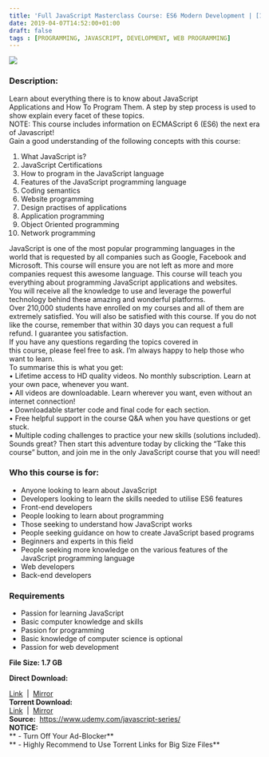 ```yaml
---
title: 'Full JavaScript Masterclass Course: ES6 Modern Development | [199.99$ Course For Free]'
date: 2019-04-07T14:52:00+01:00
draft: false
tags : [PROGRAMMING, JAVASCRIPT, DEVELOPMENT, WEB PROGRAMMING]
---
```


  

**[![](https://1.bp.blogspot.com/-a0hp3_0_jKA/XKn_8i-HqsI/AAAAAAAABYQ/7GIB5dWBU3EyKh_QMfUmkOryF7-iBfoqACLcBGAs/s640/Full-JavaScript-Masterclass-Course.jpg)](https://1.bp.blogspot.com/-a0hp3_0_jKA/XKn_8i-HqsI/AAAAAAAABYQ/7GIB5dWBU3EyKh_QMfUmkOryF7-iBfoqACLcBGAs/s1600/Full-JavaScript-Masterclass-Course.jpg)**

  
  

### Description:

Learn about everything there is to know about JavaScript Applications and How To Program Them. A step by step process is used to show explain every facet of these topics.  
NOTE: This course includes information on ECMAScript 6 (ES6) the next era of Javascript!  
Gain a good understanding of the following concepts with this course:  

1.  What JavaScript is?
2.  JavaScript Certifications
3.  How to program in the JavaScript language
4.  Features of the JavaScript programming language
5.  Coding semantics
6.  Website programming
7.  Design practises of applications
8.  Application programming
9.  Object Oriented programming
10.  Network programming

JavaScript is one of the most popular programming languages in the world that is requested by all companies such as Google, Facebook and Microsoft. This course will ensure you are not left as more and more companies request this awesome language. This course will teach you everything about programming JavaScript applications and websites.  
You will receive all the knowledge to use and leverage the powerful technology behind these amazing and wonderful platforms.  
Over 210,000 students have enrolled on my courses and all of them are extremely satisfied. You will also be satisfied with this course. If you do not like the course, remember that within 30 days you can request a full refund. I guarantee you satisfaction.  
If you have any questions regarding the topics covered in this course, please feel free to ask. I’m always happy to help those who want to learn.  
To summarise this is what you get:  
• Lifetime access to HD quality videos. No monthly subscription. Learn at your own pace, whenever you want.  
• All videos are downloadable. Learn wherever you want, even without an internet connection!  
• Downloadable starter code and final code for each section.  
• Free helpful support in the course Q&A when you have questions or get stuck.  
• Multiple coding challenges to practice your new skills (solutions included).  
Sounds great? Then start this adventure today by clicking the “Take this course” button, and join me in the only JavaScript course that you will need!  

### Who this course is for:

*   Anyone looking to learn about JavaScript
*   Developers looking to learn the skills needed to utilise ES6 features
*   Front-end developers
*   People looking to learn about programming
*   Those seeking to understand how JavaScript works
*   People seeking guidance on how to create JavaScript based programs
*   Beginners and experts in this field
*   People seeking more knowledge on the various features of the JavaScript programming language
*   Web developers
*   Back-end developers

### Requirements

*   Passion for learning JavaScript
*   Basic computer knowledge and skills
*   Passion for programming
*   Basic knowledge of computer science is optional
*   Passion for web development

**File Size: 1.7 GB**

**Direct Download:**  

[Link](https://arthikgyan.com/FullJavaScriptMasterlink1)  |  [Mirror](https://arthikgyan.com/FullJavaScriptMasterlink2)   
**Torrent Download:**  
[Link](https://arthikgyan.com/FullJavaScriptMastertorrent1)  |  [Mirror](https://arthikgyan.com/FullJavaScriptMastertorrent2)  
**Source:**  https://www.udemy.com/javascript-series/  
**NOTICE:**  
** - Turn Off Your Ad-Blocker**  
** - Highly Recommend to Use Torrent Links for Big Size Files**